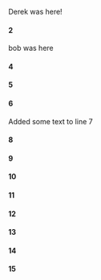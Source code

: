 Derek was here!
#### 2
bob was here
#### 4
#### 5
#### 6
Added some text to line 7
#### 8
#### 9
#### 10
#### 11
#### 12
#### 13
#### 14
#### 15
